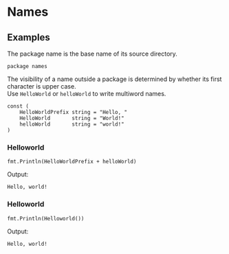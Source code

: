 # Names

## Examples

The package name is the base name of its source directory.

```golang
package names
```

The visibility of a name outside a package is determined
by whether its first character is upper case.  
Use `HelloWorld` or `helloWorld` to write multiword names.

```golang
const (
    HelloWorldPrefix string = "Hello, "
    HelloWorld       string = "World!"
    helloWorld       string = "world!"
)
```

### Helloworld

```golang
fmt.Println(HelloWorldPrefix + helloWorld)
```

 Output:

```
Hello, world!
```

### Helloworld

```golang
fmt.Println(Helloworld())
```

 Output:

```
Hello, world!
```